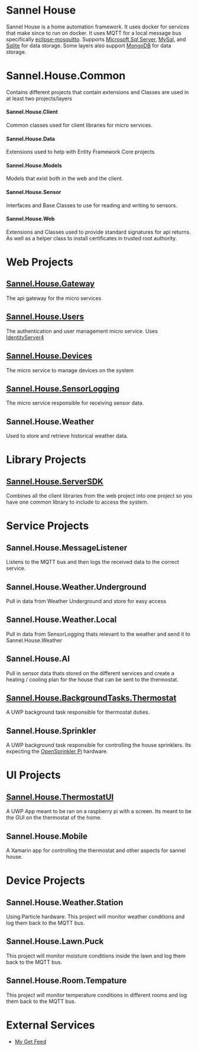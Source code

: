 # Sannel House
Sannel House is a home automation framework. It uses docker for services that make since to run on docker. It uses MQTT for a local message bus specifically [eclipse-mosquitto](https://mosquitto.org/). Supports [Microsoft Sql Server](https://www.microsoft.com/en-us/sql-server), [MySql](https://www.mysql.com/), and [Sqlite](https://sqlite.org) for data storage. Some layers also support [MongoDB](https://www.mongodb.com/) for data storage.  

# Sannel.House.Common
Contains different projects that contain extensions and Classes are used in at least two projects/layers

#### Sannel.House.Client
Common classes used for client libraries for micro services.
#### Sannel.House.Data
Extensions used to help with Entity Framework Core projects
#### Sannel.House.Models
Models that exist both in the web and the client.
#### Sannel.House.Sensor
Interfaces and Base Classes to use for reading and writing to sensors.
#### Sannel.House.Web
Extensions and Classes used to provide standard signatures for api returns. As well as a helper class to install certificates in trusted root authority.

# Web Projects
## [Sannel.House.Gateway](https://github.com/Sannel/Sannel.House.Gateway)
The api gateway for the micro services
## [Sannel.House.Users](https://github.com/Sannel/Sannel.House.Users)
The authentication and user management micro service. Uses [IdentityServer4](https://github.com/IdentityServer/IdentityServer4)
## [Sannel.House.Devices](https://github.com/Sannel/Sannel.House.Devices)
The micro service to manage devices on the system
## [Sannel.House.SensorLogging](https://github.com/Sannel/Sannel.House.SensorLogging)
The micro service responsible for receiving sensor data.
## Sannel.House.Weather
Used to store and retrieve historical weather data.


# Library Projects
## [Sannel.House.ServerSDK](https://github.com/Sannel/Sannel.House.ServerSDK)
Combines all the client libraries from the web project into one project so you have one common library to include to access the system. 

# Service Projects
## Sannel.House.MessageListener
Listens to the MQTT bus and then logs the received data to the correct service. 
## Sannel.House.Weather.Underground
Pull in data from Weather Underground and store for easy access 
## Sannel.House.Weather.Local
Pull in data from SensorLogging thats relevant to the weather and send it to Sannel.House.Weather
## Sannel.House.AI
Pull in sensor data thats stored on the different services and create a heating / cooling plan for the house that can be sent to the thermostat.
## [Sannel.House.BackgroundTasks.Thermostat](https://github.com/Sannel/Sannel.House.BackgroundTasks.Thermostat)
A UWP background task responsible for thermostat duties.
## Sannel.House.Sprinkler
A UWP background task responsible for controlling the house sprinklers. Its expecting the [OpenSprinkler Pi](https://opensprinkler.com/product/opensprinkler-pi/) hardware. 
# UI Projects
## [Sannel.House.ThermostatUI](https://github.com/Sannel/Sannel.House.ThermostatUI)
A UWP App meant to be ran on a raspberry pi with a screen. Its meant to be the GUI on the thermostat of the home.
## Sannel.House.Mobile
A Xamarin app for controlling the thermostat and other aspects for sannel house.

# Device Projects
## Sannel.House.Weather.Station
Using Particle hardware. This project will monitor weather conditions and log them back to the MQTT bus.
## Sannel.House.Lawn.Puck
This project will monitor moisture conditions inside the lawn and log them back to the MQTT bus.
## Sannel.House.Room.Tempature
This project will monitor temperature conditions in different rooms and log them back to the MQTT bus.

# External Services
- [My Get Feed](https://www.myget.org/feed/Packages/sannel-house)